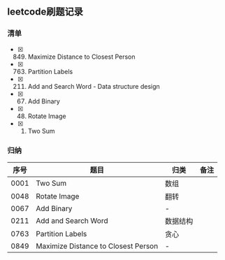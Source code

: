 ## leetcode刷题记录
### 清单
- [x] 0849. Maximize Distance to Closest Person
- [x] 0763. Partition Labels
- [x] 0211. Add and Search Word - Data structure design
- [x] 0067. Add Binary
- [x] 0048. Rotate Image
- [x] 0001. Two Sum
### 归纳
序号 | 题目 | 归类 | 备注
------------ | ------------- | ------------ | -------------
0001 | Two Sum | 数组 | 
0048 | Rotate Image | 翻转 | 
0067 | Add Binary | - | 
0211 | Add and Search Word | 数据结构 | 
0763 | Partition Labels | 贪心 | 
0849 | Maximize Distance to Closest Person | - | 
